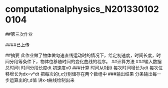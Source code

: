 # computationalphysics_N2013301020104

##第三次作业

####已上传

##摘要
此作业做了物体做匀速直线运动时的情况下，给定初速度，时间长度，时间分段等条件下，物体位移随时间的变化曲线的程序。
##计算方法
###输入数据
 总时间t
 时间分段长度dt
 初速度v0
###计算
 时间从0到t
 每次时间增长为dt
 每次位移增长为dx=v*dt
 把每次的t,x分别储存在两个数组中
###输出结果
 分条输出每一步运算出的t,d值
 讲x-t曲线绘制出来
